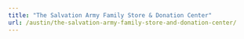 ```yaml
---
title: "The Salvation Army Family Store & Donation Center"
url: /austin/the-salvation-army-family-store-and-donation-center/
---
```

